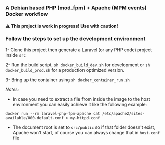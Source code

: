 ### A Debian based PHP (mod_fpm) + Apache (MPM events) Docker workflow

#### ⚠ This project is work in progress! Use with caution!

### Follow the steps to set up the development environment
1- Clone this project then generate a Laravel (or any PHP code) project inside `src`

2- Run the build script, `sh docker_build_dev.sh` for development or `sh docker_build_prod.sh` for a production optimized version.

3- Bring up the container using `sh docker_container_run.sh`


_Notes:_

- In case you need to extract a file from inside the image to the host environment you can easily achieve it like the following example:

`docker run --rm laravel-php-fpm-apache cat /etc/apache2/sites-available/000-default.conf > my-httpd.conf`
- The document root is set to `src/public` so if that folder doesn't exist, Apache won't start, of course you can always change that in `host.conf` file